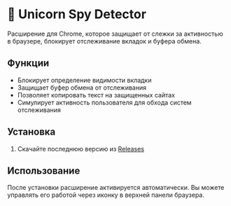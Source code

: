 # 🦄 Unicorn Spy Detector

Расширение для Chrome, которое защищает от слежки за активностью в браузере, блокирует отслеживание вкладок и буфера обмена.

## Функции

- Блокирует определение видимости вкладки
- Защищает буфер обмена от отслеживания
- Позволяет копировать текст на защищенных сайтах
- Симулирует активность пользователя для обхода систем отслеживания

## Установка

1. Скачайте последнюю версию из [Releases](https://github.com/ArtemTys/unicorn-spy-detector/releases)

## Использование

После установки расширение активируется автоматически. Вы можете управлять его работой через иконку в верхней панели браузера.
